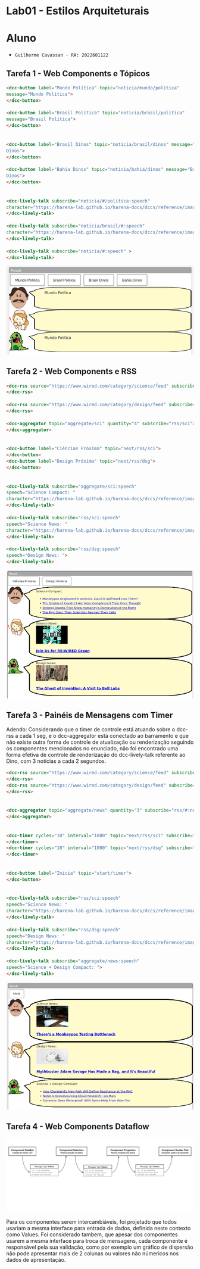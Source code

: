 # Lab01 - Estilos Arquiteturais

# Aluno
* `Guilherme Cavassan - RA: 2022601122`

## Tarefa 1 - Web Components e Tópicos
~~~html
<dcc-button label="Mundo Política" topic="noticia/mundo/politica"
message="Mundo Política">
</dcc-button>

<dcc-button label="Brasil Política" topic="noticia/brasil/politica"
message="Brasil Política">
</dcc-button>


<dcc-button label="Brasil Dinos" topic="noticia/brasil/dinos" message="Brasil
Dinos">
</dcc-button>

<dcc-button label="Bahia Dinos" topic="noticia/bahia/dinos" message="Bahia
Dinos">
</dcc-button>


<dcc-lively-talk subscribe="noticia/#/politica:speech"
character="https://harena-lab.github.io/harena-docs/dccs/reference/images/doctor.png">
</dcc-lively-talk>

<dcc-lively-talk subscribe="noticia/brasil/#:speech"
character="https://harena-lab.github.io/harena-docs/dccs/reference/images/nurse.png">
</dcc-lively-talk>

<dcc-lively-talk subscribe="noticia/#:speech" >
</dcc-lively-talk>
~~~

![Screenshot](images/tarefa1.png)

## Tarefa 2 - Web Components e RSS
~~~html
<dcc-rss source="https://www.wired.com/category/science/feed" subscribe="next/rss/sci:next" topic="rss/sci">
</dcc-rss>

<dcc-rss source="https://www.wired.com/category/design/feed" subscribe="next/rss/dsg:next" topic="rss/dsg">
</dcc-rss>

<dcc-aggregator topic="aggregate/sci" quantity="4" subscribe="rss/sci">
</dcc-aggregator>


<dcc-button label="Ciências Próxima" topic="next/rss/sci">
</dcc-button>
<dcc-button label="Design Próxima" topic="next/rss/dsg">
</dcc-button>


<dcc-lively-talk subscribe="aggregate/sci:speech"
speech="Science Compact: "
character="https://harena-lab.github.io/harena-docs/dccs/reference/images/doctor.png">
</dcc-lively-talk>

<dcc-lively-talk subscribe="rss/sci:speech"
speech="Science News: "
character="https://harena-lab.github.io/harena-docs/dccs/reference/images/nurse.png">
</dcc-lively-talk>

<dcc-lively-talk subscribe="rss/dsg:speech"
speech="Design News: ">
</dcc-lively-talk>
~~~

![Screenshot](images/tarefa2.png)

## Tarefa 3 - Painéis de Mensagens com Timer

Adendo: Considerando que o timer de controle está atuando sobre o dcc-rss a cada 1 seg, e o dcc-aggregator está conectado ao barramento e que não existe outra forma de controle de atualização ou renderização seguindo os componentes mencionados no enunciado, não foi encontrado uma forma efetiva de controle de renderização do dcc-lively-talk referente ao Dino, com 3 notícias a cada 2 segundos.

~~~html
<dcc-rss source="https://www.wired.com/category/science/feed" subscribe="next/rss/sci:next" topic="rss/sci">
</dcc-rss>
<dcc-rss source="https://www.wired.com/category/design/feed" subscribe="next/rss/dsg:next" topic="rss/dsg">
</dcc-rss>


<dcc-aggregator topic="aggregate/news" quantity="3" subscribe="rss/#:next">
</dcc-aggregator>


<dcc-timer cycles="10" interval="1000" topic="next/rss/sci" subscribe="start/timer:start">
</dcc-timer>
<dcc-timer cycles="10" interval="1000" topic="next/rss/dsg" subscribe="start/timer:start">
</dcc-timer>


<dcc-button label="Inicia" topic="start/timer">
</dcc-button>


<dcc-lively-talk subscribe="rss/sci:speech"
speech="Science News: "
character="https://harena-lab.github.io/harena-docs/dccs/reference/images/doctor.png">
</dcc-lively-talk>

<dcc-lively-talk subscribe="rss/dsg:speech"
speech="Design News: "
character="https://harena-lab.github.io/harena-docs/dccs/reference/images/nurse.png">
</dcc-lively-talk>

<dcc-lively-talk subscribe="aggregate/news:speech"
speech="Science + Design Compact: ">
</dcc-lively-talk>
~~~

![Screenshot](images/tarefa3.png)

## Tarefa 4 - Web Components Dataflow
![Diagrama](images/tarefa4.png)

Para os componentes serem intercambiáveis, foi projetado que todos usariam a mesma interface para entrada de dados, definida neste contexto como Values. Foi considerado tambem, que apesar dos componentes usarem a mesma interface para troca de mensagens, cada componente é responsável pela sua validação, como por exemplo um gráfico de dispersão não pode apresentar mais de 2 colunas ou valores não númericos nos dados de apresentação.
